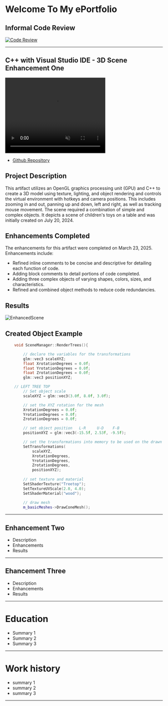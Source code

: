 # Welcome To My ePortfolio

## Informal Code Review
[![Code Review](https://img.youtube.com/vi/yvcHImLN97k/maxresdefault.jpg)](https://www.youtube.com/watch?v=yvcHImLN97k)


***
## C++ with Visual Studio IDE - 3D Scene Enhancement One

<video width="320" height="240" controls loop="" muted = "" autoplay="">
  <source src="https://github.com/melcian404/melcian404.github.io/raw/refs/heads/main/docs/assets/3Dvid.mp4">
</video>

- [Github Repository](https://github.com/melcian404/CPP-3D-Scene)

## Project Description
This artifact utilizes an OpenGL graphics processing unit (GPU) and C++ to create a 3D model using texture, lighting, and object rendering and controls the virtual environment with hotkeys and camera positions. This includes zooming in and out, panning up and down, left and right, as well as tracking mouse movement. The scene required a combination of simple and complex objects. It depicts a scene of children's toys on a table and was initially created on July 20, 2024.
    
## Enhancements Completed
    
The enhancements for this artifact were completed on March 23, 2025. Enhancements include:
- Refined inline comments to be concise and descriptive for detailing each function of code.
- Adding block comments to detail portions of code completed. 
- Adding three complex objects of varying shapes, colors, sizes, and characteristics.
- Refined and combined object methods to reduce code redundancies.

## Results
![EnhancedScene](https://github.com/user-attachments/assets/398ef908-d168-4322-82c2-bada2986b3fd)    

## Created Object Example
```C++
	void SceneManager::RenderTrees(){

		// declare the variables for the transformations
		glm::vec3 scaleXYZ;
		float XrotationDegrees = 0.0f;
		float YrotationDegrees = 0.0f;
		float ZrotationDegrees = 0.0f;
		glm::vec3 positionXYZ;

	// LEFT TREE TOP
		// Set object scale
		scaleXYZ = glm::vec3(3.0f, 8.0f, 3.0f);

		// set the XYZ rotation for the mesh
		XrotationDegrees = 0.0f;
		YrotationDegrees = 0.0f;
		ZrotationDegrees = 0.0f;

		// set object position   L-R     U-D    F-B
		positionXYZ = glm::vec3(-15.5f, 2.53f, -9.5f);

		// set the transformations into memory to be used on the drawn meshes
		SetTransformations(
			scaleXYZ,
			XrotationDegrees,
			YrotationDegrees,
			ZrotationDegrees,
			positionXYZ);
	
		// set texture and material
		SetShaderTexture("Treetop");
		SetTextureUVScale(2.0, 4.0);
		SetShaderMaterial("wood");
	
		// draw mesh
		m_basicMeshes->DrawConeMesh();
```

***

## Enhancement Two
- Description
- Enhancements
- Results



***
## Ehancement Three
- Description
- Enhancements
- Results



***
# Education
- Summary 1
- Summary 2
- Summary 3



***
# Work history
- summary 1
- summary 2
- summary 3



***
